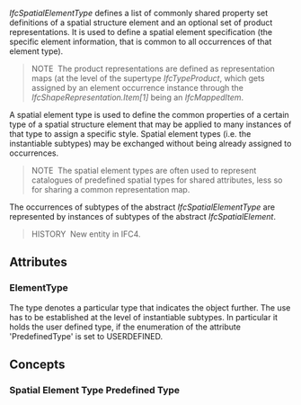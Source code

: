 _IfcSpatialElementType_ defines a list of commonly shared property set definitions of a spatial structure element and an optional set of product representations. It is used to define a spatial element specification (the specific element information, that is common to all occurrences of that element type).

<!-- end of short definition -->


> NOTE  The product representations are defined as representation maps (at the level of the supertype _IfcTypeProduct_, which gets assigned by an element occurrence instance through the _IfcShapeRepresentation.Item[1]_ being an _IfcMappedItem_.

A spatial element type is used to define the common properties of a certain type of a spatial structure element that may be applied to many instances of that type to assign a specific style. Spatial element types (i.e. the instantiable subtypes) may be exchanged without being already assigned to occurrences.

> NOTE  The spatial element types are often used to represent catalogues of predefined spatial types for shared attributes, less so for sharing a common representation map.

The occurrences of subtypes of the abstract _IfcSpatialElementType_ are represented by instances of subtypes of the abstract _IfcSpatialElement_.

> HISTORY  New entity in IFC4.

## Attributes

### ElementType
The type denotes a particular type that indicates the object further. The use has to be established at the level of instantiable subtypes. In particular it holds the user defined type, if the enumeration of the attribute 'PredefinedType' is set to USERDEFINED.

## Concepts

### Spatial Element Type Predefined Type




